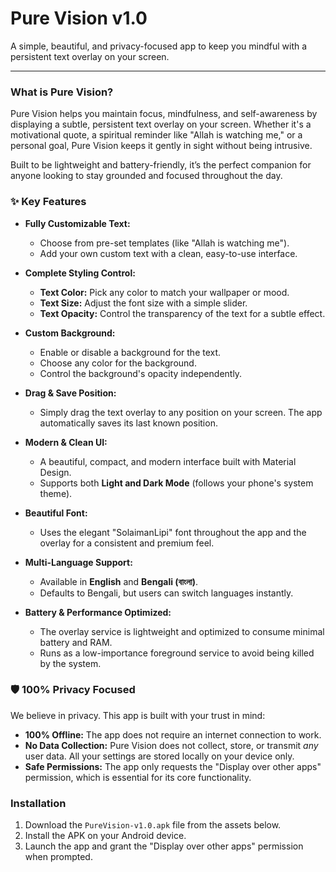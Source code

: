 # Pure Vision v1.0

A simple, beautiful, and privacy-focused app to keep you mindful with a persistent text overlay on your screen.

---

### What is Pure Vision?

Pure Vision helps you maintain focus, mindfulness, and self-awareness by displaying a subtle, persistent text overlay on your screen. Whether it's a motivational quote, a spiritual reminder like "Allah is watching me," or a personal goal, Pure Vision keeps it gently in sight without being intrusive.

Built to be lightweight and battery-friendly, it’s the perfect companion for anyone looking to stay grounded and focused throughout the day.

### ✨ Key Features

* **Fully Customizable Text:**
    * Choose from pre-set templates (like "Allah is watching me").
    * Add your own custom text with a clean, easy-to-use interface.

* **Complete Styling Control:**
    * **Text Color:** Pick any color to match your wallpaper or mood.
    * **Text Size:** Adjust the font size with a simple slider.
    * **Text Opacity:** Control the transparency of the text for a subtle effect.

* **Custom Background:**
    * Enable or disable a background for the text.
    * Choose any color for the background.
    * Control the background's opacity independently.

* **Drag & Save Position:**
    * Simply drag the text overlay to any position on your screen. The app automatically saves its last known position.

* **Modern & Clean UI:**
    * A beautiful, compact, and modern interface built with Material Design.
    * Supports both **Light and Dark Mode** (follows your phone's system theme).

* **Beautiful Font:**
    * Uses the elegant "SolaimanLipi" font throughout the app and the overlay for a consistent and premium feel.

* **Multi-Language Support:**
    * Available in **English** and **Bengali (বাংলা)**.
    * Defaults to Bengali, but users can switch languages instantly.

* **Battery & Performance Optimized:**
    * The overlay service is lightweight and optimized to consume minimal battery and RAM.
    * Runs as a low-importance foreground service to avoid being killed by the system.

### 🛡️ 100% Privacy Focused

We believe in privacy. This app is built with your trust in mind:
* **100% Offline:** The app does not require an internet connection to work.
* **No Data Collection:** Pure Vision does not collect, store, or transmit *any* user data. All your settings are stored locally on your device only.
* **Safe Permissions:** The app only requests the "Display over other apps" permission, which is essential for its core functionality.

### Installation

1.  Download the `PureVision-v1.0.apk` file from the assets below.
2.  Install the APK on your Android device.
3.  Launch the app and grant the "Display over other apps" permission when prompted.
